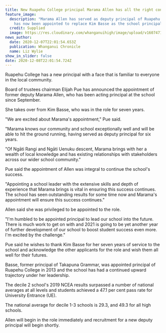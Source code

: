 ```yaml
---
title: New Ruapehu College principal Marama Allen has all the right connections
feature_image:
  description: "Marama Allen has served as deputy principal of Ruapehu College and
    has now been appointed to replace Kim Basse as the school principal. "
  credit: Supplied
  image: https://res.cloudinary.com/whanganuihigh/image/upload/v1607471762/News/Marama_Allen_Chron_8.12.20.jpg
news_author:
  date: 2020-12-07T22:01:54.653Z
  publication: Whanganui Chronicle
  name: Liz Wylie
show_in_slider: false
date: 2020-12-08T22:01:54.724Z
---
```

Ruapehu College has a new principal with a face that is familiar to everyone in the local community.

Board of trustees chairman Elijah Pue has announced the appointment of former deputy Marama Allen, who has been acting principal at the school since September.

She takes over from Kim Basse, who was in the role for seven years.

"We are excited about Marama's appointment," Pue said.

"Marama knows our community and school exceptionally well and will be able to hit the ground running, having served as deputy principal for six years.

"Of Ngāti Rangi and Ngāti Uenuku descent, Marama brings with her a wealth of local knowledge and has existing relationships with stakeholders across our wider school community."

Pue said the appointment of Allen was integral to continue the school's success.

"Appointing a school leader with the extensive skills and depth of experience that Marama brings is vital in ensuring this success continues. The school has seen outstanding results for some time now and Marama's appointment will ensure this success continues."

Allen said she was privileged to be appointed to the role.

"I'm humbled to be appointed principal to lead our school into the future. There is much work to get on with and 2021 is going to be yet another year of further development of our school to boost student success even more. I'm excited by the challenge."

Pue said he wishes to thank Kim Basse for her seven years of service to the school and acknowledge the other applicants for the role and wish them all well for their futures.

Basse, former principal of Takapuna Grammar, was appointed principal of Ruapehu College in 2013 and the school has had a continued upward trajectory under her leadership.

The decile 2 school's 2019 NCEA results surpassed a number of national averages at all levels and students achieved a 47.1 per cent pass rate for University Entrance (UE).

The national average for decile 1-3 schools is 29.3, and 49.3 for all high schools.

Allen will begin in the role immediately and recruitment for a new deputy principal will begin shortly.